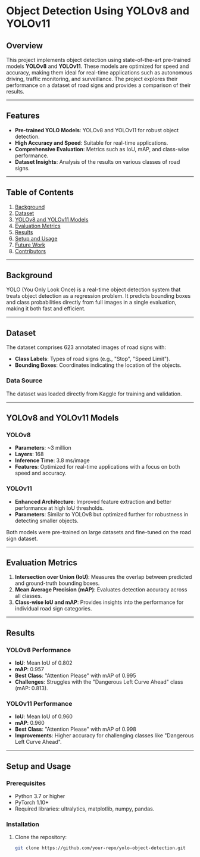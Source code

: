 # Object Detection Using YOLOv8 and YOLOv11

## Overview
This project implements object detection using state-of-the-art pre-trained models **YOLOv8** and **YOLOv11**. These models are optimized for speed and accuracy, making them ideal for real-time applications such as autonomous driving, traffic monitoring, and surveillance. The project explores their performance on a dataset of road signs and provides a comparison of their results.

---

## Features
- **Pre-trained YOLO Models**: YOLOv8 and YOLOv11 for robust object detection.
- **High Accuracy and Speed**: Suitable for real-time applications.
- **Comprehensive Evaluation**: Metrics such as IoU, mAP, and class-wise performance.
- **Dataset Insights**: Analysis of the results on various classes of road signs.

---

## Table of Contents
1. [Background](#background)
2. [Dataset](#dataset)
3. [YOLOv8 and YOLOv11 Models](#yolov8-and-yolov11-models)
4. [Evaluation Metrics](#evaluation-metrics)
5. [Results](#results)
6. [Setup and Usage](#setup-and-usage)
7. [Future Work](#future-work)
8. [Contributors](#contributors)

---

## Background
YOLO (You Only Look Once) is a real-time object detection system that treats object detection as a regression problem. It predicts bounding boxes and class probabilities directly from full images in a single evaluation, making it both fast and efficient.

---

## Dataset
The dataset comprises 623 annotated images of road signs with:
- **Class Labels**: Types of road signs (e.g., "Stop", "Speed Limit").
- **Bounding Boxes**: Coordinates indicating the location of the objects.

### Data Source
The dataset was loaded directly from Kaggle for training and validation.

---

## YOLOv8 and YOLOv11 Models
### YOLOv8
- **Parameters**: ~3 million
- **Layers**: 168
- **Inference Time**: 3.8 ms/image
- **Features**: Optimized for real-time applications with a focus on both speed and accuracy.

### YOLOv11
- **Enhanced Architecture**: Improved feature extraction and better performance at high IoU thresholds.
- **Parameters**: Similar to YOLOv8 but optimized further for robustness in detecting smaller objects.

Both models were pre-trained on large datasets and fine-tuned on the road sign dataset.

---

## Evaluation Metrics
1. **Intersection over Union (IoU)**: Measures the overlap between predicted and ground-truth bounding boxes.
2. **Mean Average Precision (mAP)**: Evaluates detection accuracy across all classes.
3. **Class-wise IoU and mAP**: Provides insights into the performance for individual road sign categories.

---

## Results
### YOLOv8 Performance
- **IoU**: Mean IoU of 0.802
- **mAP**: 0.957
- **Best Class**: "Attention Please" with mAP of 0.995
- **Challenges**: Struggles with the "Dangerous Left Curve Ahead" class (mAP: 0.813).

### YOLOv11 Performance
- **IoU**: Mean IoU of 0.960
- **mAP**: 0.960
- **Best Class**: "Attention Please" with mAP of 0.998
- **Improvements**: Higher accuracy for challenging classes like "Dangerous Left Curve Ahead".

---

## Setup and Usage
### Prerequisites
- Python 3.7 or higher
- PyTorch 1.10+
- Required libraries: ultralytics, matplotlib, numpy, pandas.

### Installation
1. Clone the repository:
   ```bash
   git clone https://github.com/your-repo/yolo-object-detection.git
